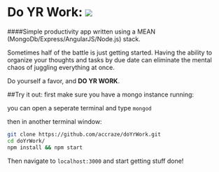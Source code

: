 Do YR Work: <img src="https://travis-ci.org/accraze/doYrWork.svg?branch=master"/>
===========================================================================================
####Simple productivity app written using a MEAN (MongoDb/Express/AngularJS/Node.js) stack.

Sometimes half of the battle is just getting started. Having the ability to organize your
thoughts and tasks by due date can eliminate the mental chaos of juggling everything at once.

Do yourself a favor, and **DO YR WORK**.


##Try it out:
first make sure you have a mongo instance running:

you can open a seperate terminal and type `mongod`

then in another terminal window:

```bash
git clone https://github.com/accraze/doYrWork.git
cd doYrWork/
npm install && npm start
```
Then navigate to `localhost:3000` and start getting stuff done!

